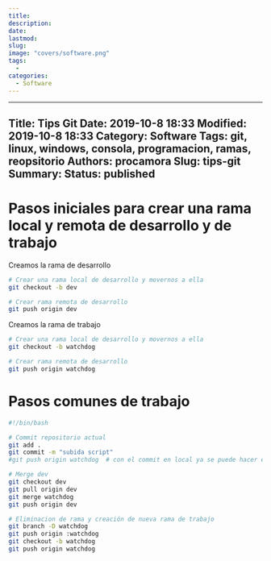```yaml
---
title: 
description: 
date: 
lastmod: 
slug: 
image: "covers/software.png"
tags:
  - 
categories:
  - Software
---
```

---
Title: Tips Git
Date: 2019-10-8 18:33
Modified: 2019-10-8 18:33
Category: Software
Tags: git, linux, windows, consola, programacion, ramas, reopsitorio
Authors: procamora
Slug: tips-git
Summary: 
Status: published
---





# Pasos iniciales para crear una rama local y remota de desarrollo y de trabajo


Creamos la rama de desarrollo

```bash
# Crear una rama local de desarrollo y movernos a ella
git checkout -b dev

# Crear rama remota de desarrollo
git push origin dev
```

Creamos la rama de trabajo

```bash
# Crear una rama local de desarrollo y movernos a ella
git checkout -b watchdog

# Crear rama remota de desarrollo
git push origin watchdog
```


# Pasos comunes de trabajo



```bash
#!/bin/bash

# Commit repositorio actual
git add .
git commit -m "subida script"
#git push origin watchdog  # con el commit en local ya se puede hacer el merge y subirlo directamente a dev

# Merge dev
git checkout dev
git pull origin dev
git merge watchdog
git push origin dev

# Eliminacion de rama y creación de nueva rama de trabajo
git branch -D watchdog
git push origin :watchdog
git checkout -b watchdog
git push origin watchdog
```




